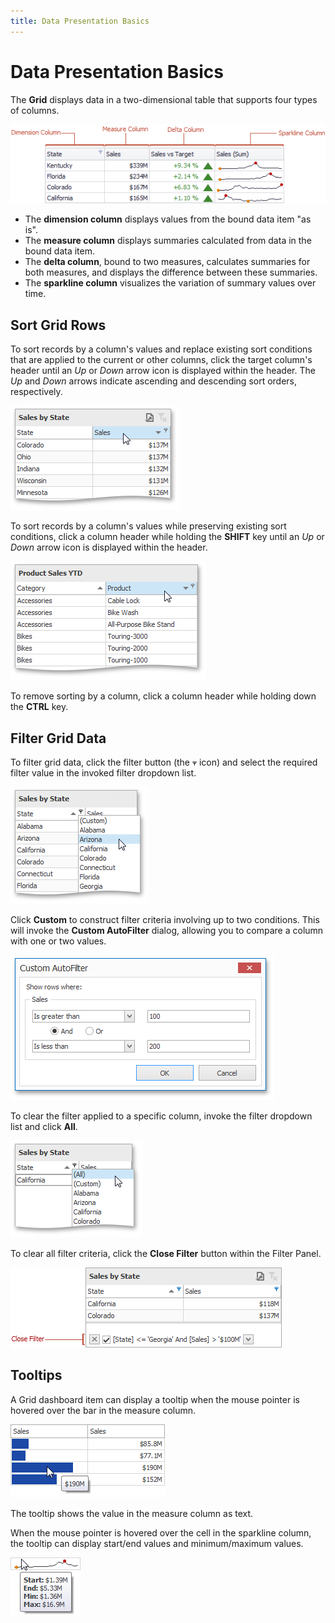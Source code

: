 ```yaml
---
title: Data Presentation Basics
---
```

# Data Presentation Basics
The **Grid** displays data in a two-dimensional table that supports four types of columns.

![Grid_ColumnTypes](../../../../images/Img19187.png)
* The **dimension column** displays values from the bound data item "as is".
* The **measure column** displays summaries calculated from data in the bound data item.
* The **delta column**, bound to two measures, calculates summaries for both measures, and displays the difference between these summaries.
* The **sparkline column** visualizes the variation of summary values over time.

## Sort Grid Rows
To sort records by a column's values and replace existing sort conditions that are applied to the current or other columns, click the target column's header until an _Up_ or _Down_ arrow icon is displayed within the header. The _Up_ and _Down_ arrows indicate ascending and descending sort orders, respectively.

![Grid_SortRows](../../../../images/Img22369.png)

To sort records by a column's values while preserving existing sort conditions, click a column header while holding the **SHIFT** key until an _Up_ or _Down_ arrow icon is displayed within the header.

![Grid_SortRows_Preserved](../../../../images/Img22371.png)

To remove sorting by a column, click a column header while holding down the **CTRL** key.

## Filter Grid Data
To filter grid data, click the filter button (the ![Grid_FilterIcon](../../../../images/Img22372.png) icon) and select the required filter value in the invoked filter dropdown list.

![Grid_FilterValues](../../../../images/Img22374.png)

Click **Custom** to construct filter criteria involving up to two conditions. This will invoke the **Custom AutoFilter** dialog, allowing you to compare a column with one or two values.

![Grid_CustomAutoFilter](../../../../images/Img22375.png)

To clear the filter applied to a specific column, invoke the filter dropdown list and click **All**.

![Grid_ClearFilter_All](../../../../images/Img22377.png)

To clear all filter criteria, click the **Close Filter** button within the Filter Panel.

![Grid_CloseFilter](../../../../images/Img22378.png)

## Tooltips
A Grid dashboard item can display a tooltip when the mouse pointer is hovered over the bar in the measure column.

![GridBar_Tooltip](../../../../images/Img23712.png)

The tooltip shows the value in the measure column as text.

When the mouse pointer is hovered over the cell in the sparkline column, the tooltip can display start/end values and minimum/maximum values.

![GridSparkline_Tooltip](../../../../images/Img23713.png)